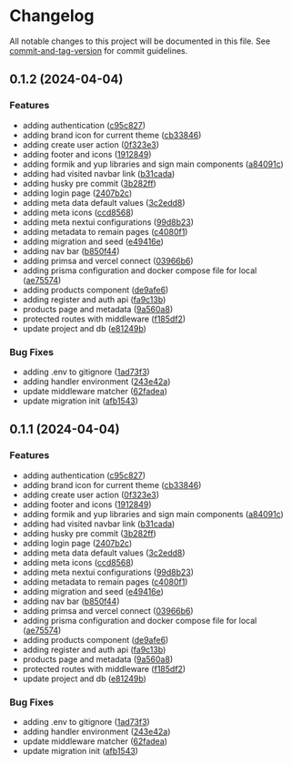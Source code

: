 # Changelog

All notable changes to this project will be documented in this file. See [commit-and-tag-version](https://github.com/absolute-version/commit-and-tag-version) for commit guidelines.

## 0.1.2 (2024-04-04)


### Features

* adding authentication ([c95c827](https://github.com/hugocruzlfc/tu-merca/commit/c95c827c6ce02fdbeb53d6c38a85831771ecdf34))
* adding brand icon for current theme ([cb33846](https://github.com/hugocruzlfc/tu-merca/commit/cb3384641ecb0b6f583a89a1f35e7ecda350e819))
* adding create user action ([0f323e3](https://github.com/hugocruzlfc/tu-merca/commit/0f323e317fc4e2eb9c6b07a83a8f77949be28f01))
* adding footer and icons ([1912849](https://github.com/hugocruzlfc/tu-merca/commit/1912849f729140ae38dc5fa34fcaa95517214f6b))
* adding formik and yup libraries and sign main components ([a84091c](https://github.com/hugocruzlfc/tu-merca/commit/a84091cac1c48ff00f9f083ef365552db75c19c1))
* adding had visited navbar link ([b31cada](https://github.com/hugocruzlfc/tu-merca/commit/b31cada9091193f2ce361948818250f562754b1c))
* adding husky pre commit ([3b282ff](https://github.com/hugocruzlfc/tu-merca/commit/3b282ff6f8acbf20d6bbfcbda5f4a1721e1aad3e))
* adding login page ([2407b2c](https://github.com/hugocruzlfc/tu-merca/commit/2407b2c8346c7d72bce44587126f069666d81195))
* adding meta data default values ([3c2edd8](https://github.com/hugocruzlfc/tu-merca/commit/3c2edd80228ffc3b002e51a0210be1b45c1f451c))
* adding meta icons ([ccd8568](https://github.com/hugocruzlfc/tu-merca/commit/ccd85689cb86159c548f5d25bbf58f8fed8fb895))
* adding meta nextui configurations ([99d8b23](https://github.com/hugocruzlfc/tu-merca/commit/99d8b23aaa70492cd34cf903ce1a71d67c35a5ef))
* adding metadata to remain pages ([c4080f1](https://github.com/hugocruzlfc/tu-merca/commit/c4080f102c68d4f1bea05ab2081c07e5bbc1e722))
* adding migration and seed ([e49416e](https://github.com/hugocruzlfc/tu-merca/commit/e49416e34d7703151b1837b996544a43ad7c7e89))
* adding nav bar ([b850f44](https://github.com/hugocruzlfc/tu-merca/commit/b850f44544d460ee11a27027f511df2391202e81))
* adding primsa and vercel connect ([03966b6](https://github.com/hugocruzlfc/tu-merca/commit/03966b6860af905179a7b6b7f17833d85e199e3f))
* adding prisma configuration and docker compose file for local ([ae75574](https://github.com/hugocruzlfc/tu-merca/commit/ae7557478abc47ddb7a4c2db1aca9c69da7cc32a))
* adding products component ([de9afe6](https://github.com/hugocruzlfc/tu-merca/commit/de9afe6083b6862953aae153ab52af1016dc2740))
* adding register and auth api ([fa9c13b](https://github.com/hugocruzlfc/tu-merca/commit/fa9c13bea8261f75daf4ebf6bfc86fedc885034f))
* products page and metadata ([9a560a8](https://github.com/hugocruzlfc/tu-merca/commit/9a560a8b065c3dbf3f6cb26488f7af511b190f68))
* protected routes with middleware ([f185df2](https://github.com/hugocruzlfc/tu-merca/commit/f185df23113b9beebcd8a0eb92cfa520ffb2e77f))
* update project and db ([e81249b](https://github.com/hugocruzlfc/tu-merca/commit/e81249b300e0bb0ed5557f5cb6472063ba416dae))


### Bug Fixes

* adding .env to gitignore ([1ad73f3](https://github.com/hugocruzlfc/tu-merca/commit/1ad73f341b9b5e2ef99e2a5ea4437a9bcdcf2c90))
* adding handler environment ([243e42a](https://github.com/hugocruzlfc/tu-merca/commit/243e42aeffea29bbdcebc53aad811758ba86e7ef))
* update middleware matcher ([62fadea](https://github.com/hugocruzlfc/tu-merca/commit/62fadeaa0dcb270300105e1aaa000f42fab14bac))
* update migration init ([afb1543](https://github.com/hugocruzlfc/tu-merca/commit/afb1543a9c29fd141566a356a377e76398b584bf))

## 0.1.1 (2024-04-04)


### Features

* adding authentication ([c95c827](https://github.com/hugocruzlfc/tu-merca/commit/c95c827c6ce02fdbeb53d6c38a85831771ecdf34))
* adding brand icon for current theme ([cb33846](https://github.com/hugocruzlfc/tu-merca/commit/cb3384641ecb0b6f583a89a1f35e7ecda350e819))
* adding create user action ([0f323e3](https://github.com/hugocruzlfc/tu-merca/commit/0f323e317fc4e2eb9c6b07a83a8f77949be28f01))
* adding footer and icons ([1912849](https://github.com/hugocruzlfc/tu-merca/commit/1912849f729140ae38dc5fa34fcaa95517214f6b))
* adding formik and yup libraries and sign main components ([a84091c](https://github.com/hugocruzlfc/tu-merca/commit/a84091cac1c48ff00f9f083ef365552db75c19c1))
* adding had visited navbar link ([b31cada](https://github.com/hugocruzlfc/tu-merca/commit/b31cada9091193f2ce361948818250f562754b1c))
* adding husky pre commit ([3b282ff](https://github.com/hugocruzlfc/tu-merca/commit/3b282ff6f8acbf20d6bbfcbda5f4a1721e1aad3e))
* adding login page ([2407b2c](https://github.com/hugocruzlfc/tu-merca/commit/2407b2c8346c7d72bce44587126f069666d81195))
* adding meta data default values ([3c2edd8](https://github.com/hugocruzlfc/tu-merca/commit/3c2edd80228ffc3b002e51a0210be1b45c1f451c))
* adding meta icons ([ccd8568](https://github.com/hugocruzlfc/tu-merca/commit/ccd85689cb86159c548f5d25bbf58f8fed8fb895))
* adding meta nextui configurations ([99d8b23](https://github.com/hugocruzlfc/tu-merca/commit/99d8b23aaa70492cd34cf903ce1a71d67c35a5ef))
* adding metadata to remain pages ([c4080f1](https://github.com/hugocruzlfc/tu-merca/commit/c4080f102c68d4f1bea05ab2081c07e5bbc1e722))
* adding migration and seed ([e49416e](https://github.com/hugocruzlfc/tu-merca/commit/e49416e34d7703151b1837b996544a43ad7c7e89))
* adding nav bar ([b850f44](https://github.com/hugocruzlfc/tu-merca/commit/b850f44544d460ee11a27027f511df2391202e81))
* adding primsa and vercel connect ([03966b6](https://github.com/hugocruzlfc/tu-merca/commit/03966b6860af905179a7b6b7f17833d85e199e3f))
* adding prisma configuration and docker compose file for local ([ae75574](https://github.com/hugocruzlfc/tu-merca/commit/ae7557478abc47ddb7a4c2db1aca9c69da7cc32a))
* adding products component ([de9afe6](https://github.com/hugocruzlfc/tu-merca/commit/de9afe6083b6862953aae153ab52af1016dc2740))
* adding register and auth api ([fa9c13b](https://github.com/hugocruzlfc/tu-merca/commit/fa9c13bea8261f75daf4ebf6bfc86fedc885034f))
* products page and metadata ([9a560a8](https://github.com/hugocruzlfc/tu-merca/commit/9a560a8b065c3dbf3f6cb26488f7af511b190f68))
* protected routes with middleware ([f185df2](https://github.com/hugocruzlfc/tu-merca/commit/f185df23113b9beebcd8a0eb92cfa520ffb2e77f))
* update project and db ([e81249b](https://github.com/hugocruzlfc/tu-merca/commit/e81249b300e0bb0ed5557f5cb6472063ba416dae))


### Bug Fixes

* adding .env to gitignore ([1ad73f3](https://github.com/hugocruzlfc/tu-merca/commit/1ad73f341b9b5e2ef99e2a5ea4437a9bcdcf2c90))
* adding handler environment ([243e42a](https://github.com/hugocruzlfc/tu-merca/commit/243e42aeffea29bbdcebc53aad811758ba86e7ef))
* update middleware matcher ([62fadea](https://github.com/hugocruzlfc/tu-merca/commit/62fadeaa0dcb270300105e1aaa000f42fab14bac))
* update migration init ([afb1543](https://github.com/hugocruzlfc/tu-merca/commit/afb1543a9c29fd141566a356a377e76398b584bf))
